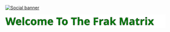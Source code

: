 [![Social banner](https://github.com/frakman1/frakman1/blob/main/assets/matrixrainbanner.gif)](https://github.com/frakman1)


<img align='center' src="./assets/text.svg">
